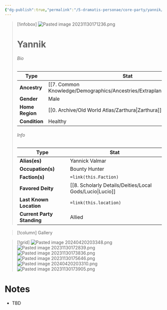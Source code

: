 ```yaml
---
{"dg-publish":true,"permalink":"/5-dramatis-personae/core-party/yannik/","noteIcon":""}
---
```



> [!infobox]
> ![Pasted image 20231130171236.png](/img/user/x.%20Assets/Attachments/Pasted%20image%2020231130171236.png)
> # Yannik
> 
> ###### Bio
> Type |  Stat |
> ---|---|
> **Ancestry** | [[7. Common Knowledge/Demographics/Ancestries/Extraplanar/Seraph\|Seraph]] |
> **Gender** | Male |
> **Home Region** | [[0. Archive/Old World Atlas/Zarthura\|Zarthura]] |
> **Condition** | Healthy |
> ###### Info
> Type |  Stat |
> ---|---|
> **Alias(es)** | Yannick Valmar |
> **Occupation(s)** | Bounty Hunter |
> **Faction(s)** | `=link(this.Faction)` |
> **Favored Deity** | [[8. Scholarly Details/Deities/Local Gods/Lucio\|Lucio]] |
> **Last Known Location** | `=link(this.location)` |
> **Current Party Standing** | Allied |

> [!column] Gallery 

> [!grid] 
> ![Pasted image 20240420203348.png](/img/user/x.%20Assets/Attachments/Pasted%20image%2020240420203348.png)
> ![Pasted image 20231130172839.png](/img/user/x.%20Assets/Attachments/Pasted%20image%2020231130172839.png)
> ![Pasted image 20231130173836.png](/img/user/x.%20Assets/Attachments/Pasted%20image%2020231130173836.png)
> ![Pasted image 20231130175646.png](/img/user/x.%20Assets/Attachments/Pasted%20image%2020231130175646.png)
> ![Pasted image 20240420203310.png](/img/user/x.%20Assets/Attachments/Pasted%20image%2020240420203310.png)
> ![Pasted image 20231130173905.png](/img/user/x.%20Assets/Attachments/Pasted%20image%2020231130173905.png)

# Notes

- TBD

